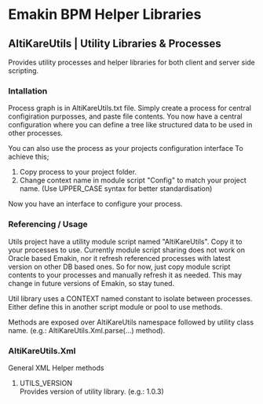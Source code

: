 <h1>Emakin BPM Helper Libraries</h1>

<h2>AltiKareUtils | Utility Libraries & Processes</h2>
<p>
  Provides utility processes and helper libraries for both client and server side scripting.
</p>

<h3>Intallation</h3>
<p>
  Process graph is in AltiKareUtils.txt file. Simply create a process for central configiration purposses, and paste file contents. 
  You now have a central configuration where you can define a tree like structured data to be used in other processes. 
</p>
<p>
  You can also use the process as your projects configuration interface To achieve this;
  <ol>
    <li>Copy process to your project folder.</li>
    <li>Change context name in module script "Config" to match your project name. (Use UPPER_CASE syntax for better standardisation)</li>
  </ol>
  Now you have an interface to configure your process.
</p>

<h3>Referencing / Usage</h3>
<p>
  Utils project have a utility module script named "AltiKareUtils". Copy it to your processes to use.
  Currently module script sharing does not work on Oracle based Emakin, nor it refresh referenced processes with latest version on other DB based ones. 
  So for now, just copy module script contents to your processes and manually refresh it as needed.
  This may change in future versions of Emakin, so stay tuned.
</p>
<p>Util library uses a CONTEXT named constant to isolate between processes. Either define this in another script module or pool to use methods.</p>
<p>Methods are exposed over AltiKareUtils namespace followed by utility class name. (e.g.: AltiKareUtils.Xml.parse(...) method).</p>



<h3>AltiKareUtils.Xml</h3>
General XML Helper methods
<ol>
  <li>UTILS_VERSION</li>
  Provides version of utility library. (e.g.: 1.0.3)
  
  
  
</ol>
